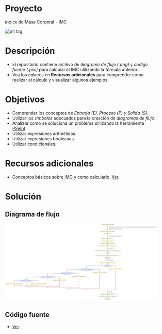 # Proyecto
ïndice de Masa Corporal - IMC

![alt tag](https://www.bimbovenezuela.com/diet/wp-content/uploads/2011/08/Formula-imc.jpg)

# Descripción
- El repositorio contiene archivo de *diagrama de flujo (.png)* y *código fuente (.psc)* para calcular el IMC utilizando la fórmula anterior.
- Vea los enlaces en **Recursos adicionales** para comprender como realizar el cálculo y visualizar algunos ejemplos.

# Objetivos
- Comprender los conceptos de *Entrada (E), Proceso (P) y Salida (S)*.
- Utilizar los *símbolos* adecuados para la creación de *diagramas de flujo*.
- Analizar como se soluciona un problema utilizando la herramienta [PSeInt](http://pseint.sourceforge.net/).
- Utilizar expresiones aritméticas.
- Utilizar expresiones booleanas.
- Utilizar condicionales.

# Recursos adicionales
- Conceptos básicos sobre IMC y como calcularlo. [Ver](https://es.wikipedia.org/wiki/%C3%8Dndice_de_masa_corporal).

# Solución
## Diagrama de flujo
![alt tag](IMC.png)

## Código fuente
- [Ver](IMC.psc).
